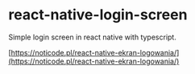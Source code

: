 # react-native-login-screen
Simple login screen in react native with typescript.

[https://noticode.pl/react-native-ekran-logowania/](https://noticode.pl/react-native-ekran-logowania/)
